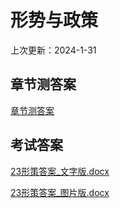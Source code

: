 # 形势与政策
上次更新：2024-1-31
## 章节测答案
[章节测答案](./章节测答案/README.md)
## 考试答案
[23形策答案_文字版.docx](./考试答案/23形策答案_文字版.docx)

[23形策答案_图片版.docx](./考试答案/23形策答案_图片版.docx)